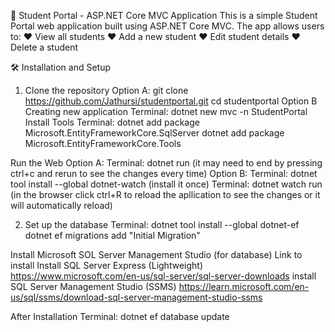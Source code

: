 📘 Student Portal - ASP.NET Core MVC Application
This is a simple Student Portal web application built using ASP.NET Core MVC. The app allows users to:
❤ View all students
❤ Add a new student
❤ Edit student details
❤ Delete a student

🛠️ Installation and Setup
1. Clone the repository
Option A:
git clone https://github.com/Jathursi/studentportal.git
cd studentportal
Option B
Creating new application
Terminal: dotnet new mvc -n StudentPortal
Install Tools
Terminal:
dotnet add package Microsoft.EntityFrameworkCore.SqlServer
dotnet add package Microsoft.EntityFrameworkCore.Tools

Run the Web
Option A:
Terminal: dotnet run (it may need to end by pressing ctrl+c and rerun to see the changes every time)
Option B:
Terminal: dotnet tool install --global dotnet-watch (install it once)
Terminal: dotnet watch run (in the browser click ctrl+R to reload the apllication to see the changes or it will automatically reload)

2. Set up the database
Terminal:
dotnet tool install --global dotnet-ef
dotnet ef migrations add "Initial Migration"

Install Microsoft SOL Server Management Studio (for database)
Link to install 
Install SQL Server Express (Lightweight)
https://www.microsoft.com/en-us/sql-server/sql-server-downloads
install SQL Server Management Studio (SSMS)
https://learn.microsoft.com/en-us/sql/ssms/download-sql-server-management-studio-ssms

After Installation
Terminal: dotnet ef database update




